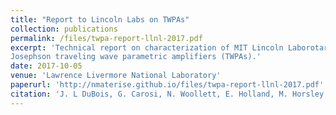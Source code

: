```yaml
---
title: "Report to Lincoln Labs on TWPAs"
collection: publications
permalink: /files/twpa-report-llnl-2017.pdf
excerpt: 'Technical report on characterization of MIT Lincoln Laborotaries
Josephson traveling wave parametric amplifiers (TWPAs).'
date: 2017-10-05
venue: 'Lawrence Livermore National Laboratory'
paperurl: 'http://nmaterise.github.io/files/twpa-report-llnl-2017.pdf'
citation: 'J. L DuBois, G. Carosi, N. Woollett, E. Holland, M. Horsley, D. Qu, <b>N. Materise</b>, O Drury, G. Chapline, S. Friedrich. &quot;Report to Lincoln Labs on TWPAs,&quot; 2017, <a href="https://www.osti.gov/biblio/1399728">https://www.osti.gov/biblio/1399728</a>'
---
```

